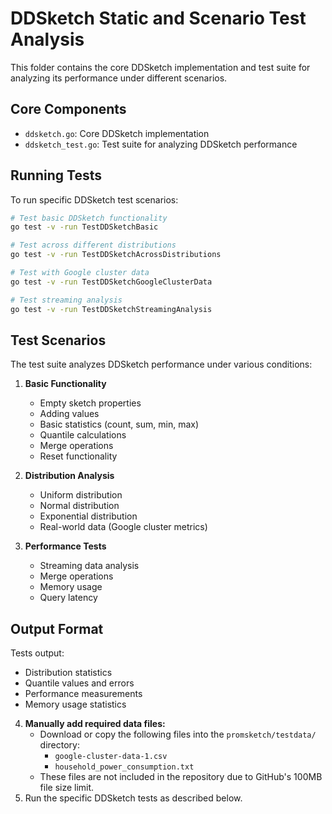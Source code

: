 # DDSketch Static and Scenario Test Analysis

This folder contains the core DDSketch implementation and test suite for analyzing its performance under different scenarios.

## Core Components
- `ddsketch.go`: Core DDSketch implementation
- `ddsketch_test.go`: Test suite for analyzing DDSketch performance

## Running Tests

To run specific DDSketch test scenarios:
```bash
# Test basic DDSketch functionality
go test -v -run TestDDSketchBasic

# Test across different distributions
go test -v -run TestDDSketchAcrossDistributions

# Test with Google cluster data
go test -v -run TestDDSketchGoogleClusterData

# Test streaming analysis
go test -v -run TestDDSketchStreamingAnalysis
```

## Test Scenarios

The test suite analyzes DDSketch performance under various conditions:

1. **Basic Functionality**
   - Empty sketch properties
   - Adding values
   - Basic statistics (count, sum, min, max)
   - Quantile calculations
   - Merge operations
   - Reset functionality

2. **Distribution Analysis**
   - Uniform distribution
   - Normal distribution
   - Exponential distribution
   - Real-world data (Google cluster metrics)

3. **Performance Tests**
   - Streaming data analysis
   - Merge operations
   - Memory usage
   - Query latency

## Output Format
Tests output:
- Distribution statistics
- Quantile values and errors
- Performance measurements
- Memory usage statistics


4. **Manually add required data files:**
   - Download or copy the following files into the `promsketch/testdata/` directory:
     - `google-cluster-data-1.csv`
     - `household_power_consumption.txt`
   - These files are not included in the repository due to GitHub's 100MB file size limit.
5. Run the specific DDSketch tests as described below. 
